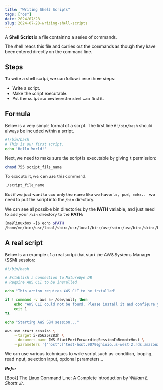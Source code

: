 ```yaml
---
title: "Writing Shell Scripts"
tags: ["os"]
date: 2024/07/28
slug: 2024-07-28-writing-shell-scripts
---
```


A **Shell Script** is a file containing a series of commands.

The shell reads this file and carries out the commands as though they have been entered directly on the command line.

## Steps

To write a shell script, we can follow these three steps:
- Write a script.
- Make the script executable.
- Put the script somewhere the shell can find it.

## Formula

Below is a very simple format of a script. The first line `#!/bin/bash` should always be included within a script.

```bash
#!/bin/bash
# This is our first script.
echo 'Hello World!'
```

Next, we need to make sure the script is executable by giving it permission:

```bash
chmod 755 script_file_name
```

To execute it, we can use this command:

```bash
./script_file_name
```

But if we just want to use only the name like we have: `ls, pwd, echo...` we need to put the script into the `/bin`  directory.

We can see all possible bin directories by the **PATH** variable, and just need to add your `/bin` directory to the **PATH**:

```bash
[me@linuxbox ~]$ echo $PATH
/home/me/bin:/usr/local/sbin:/usr/local/bin:/usr/sbin:/usr/bin:/sbin:/bin:/usr /games
```

## A real script

Below is an example of a real script that start the AWS Systems Manager (SSM) session:

```bash
#!/bin/bash

# Establish a connection to NatureEye DB
# Require AWS CLI to be installed

echo "This action requires AWS CLI to be installed"

if ! command -v aws &> /dev/null; then
    echo "AWS CLI could not be found. Please install it and configure your credentials."
    exit 1
fi

echo "Starting AWS SSM session..."

aws ssm start-session \
    --target i-856257283h \
    --document-name AWS-StartPortForwardingSessionToRemoteHost \
    --parameters '{"host":["test-host.90790ghioio.us-west-2.rds.amazonaws.com"],"portNumber":["5432"], "localPortNumber":["5432"]}'
```

We can use various techniques to write script such as: condition, looping, read input, selection input, optional parameters...


***Refs:***

[Book] The Linux Command Line: A Complete Introduction by _William E. Shotts Jr._

